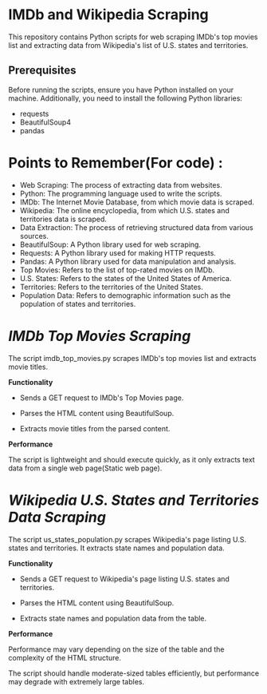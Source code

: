 # IMDb and Wikipedia Scraping

This repository contains Python scripts for web scraping IMDb's top movies list and extracting data from Wikipedia's list of U.S. states and territories.

## Prerequisites

Before running the scripts, ensure you have Python installed on your machine. Additionally, you need to install the following Python libraries:

- requests
- BeautifulSoup4
- pandas


# Points to Remember(For code) :

* Web Scraping: The process of extracting data from websites.
* Python: The programming language used to write the scripts.
* IMDb: The Internet Movie Database, from which movie data is scraped.
* Wikipedia: The online encyclopedia, from which U.S. states and territories data is scraped.
* Data Extraction: The process of retrieving structured data from various sources.
* BeautifulSoup: A Python library used for web scraping.
* Requests: A Python library used for making HTTP requests.
* Pandas: A Python library used for data manipulation and analysis.
* Top Movies: Refers to the list of top-rated movies on IMDb.
* U.S. States: Refers to the states of the United States of America.
* Territories: Refers to the territories of the United States.
* Population Data: Refers to demographic information such as the population of states and territories.

# *IMDb Top Movies Scraping*

The script imdb_top_movies.py scrapes IMDb's top movies list and extracts movie titles.


**Functionality**

* Sends a GET request to IMDb's Top Movies page.

* Parses the HTML content using BeautifulSoup.

* Extracts movie titles from the parsed content.


**Performance**

The script is lightweight and should execute quickly, as it only extracts text data from a single web page(Static web page).



# *Wikipedia U.S. States and Territories Data Scraping*

The script us_states_population.py scrapes Wikipedia's page listing U.S. states and territories. It extracts state names and population data.


**Functionality**

* Sends a GET request to Wikipedia's page listing U.S. states and territories.

* Parses the HTML content using BeautifulSoup.

* Extracts state names and population data from the table.


**Performance**

Performance may vary depending on the size of the table and the complexity of the HTML structure.

The script should handle moderate-sized tables efficiently, but performance may degrade with extremely large tables.
